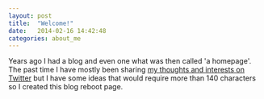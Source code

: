 ```yaml
---
layout: post
title:  "Welcome!"
date:   2014-02-16 14:42:48
categories: about_me
---
```


Years ago I had a blog and even one what was then called 'a homepage'.
The past time I have mostly been sharing [my thoughts and interests on Twitter][twitter-hanlho] but I have some ideas that would require more than 140 characters so I created this blog reboot page.

[twitter-hanlho]: https://twitter.com/hanlho